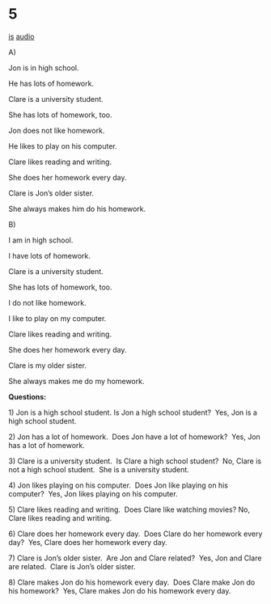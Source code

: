# 5

[is](../is/story_05.md)
[audio](../audio/story_05.mp3)

A\)

Jon is in high school.

He has lots of homework.

Clare is a university student.

She has lots of homework, too.

Jon does not like homework.

He likes to play on his computer.

Clare likes reading and writing.

She does her homework every day.

Clare is Jon’s older sister.

She always makes him do his homework.

B\)

I am in high school.

I have lots of homework.

Clare is a university student.

She has lots of homework, too.

I do not like homework.

I like to play on my computer.

Clare likes reading and writing.

She does her homework every day.

Clare is my older sister.

She always makes me do my homework.

**Questions:**

1\) Jon is a high school student. Is Jon a high school student?  Yes,
Jon is a high school student.

2\) Jon has a lot of homework.  Does Jon have a lot of homework?  Yes,
Jon has a lot of homework.

3\) Clare is a university student.  Is Clare a high school student?  No,
Clare is not a high school student.  She is a university student.

4\) Jon likes playing on his computer.  Does Jon like playing on his
computer?  Yes, Jon likes playing on his computer.

5\) Clare likes reading and writing.  Does Clare like watching movies?
No, Clare likes reading and writing.

6\) Clare does her homework every day.  Does Clare do her homework every
day?  Yes, Clare does her homework every day.

7\) Clare is Jon’s older sister.  Are Jon and Clare related?  Yes, Jon
and Clare are related.  Clare is Jon’s older sister.

8\) Clare makes Jon do his homework every day.  Does Clare make Jon do
his homework?  Yes, Clare makes Jon do his homework every day.
